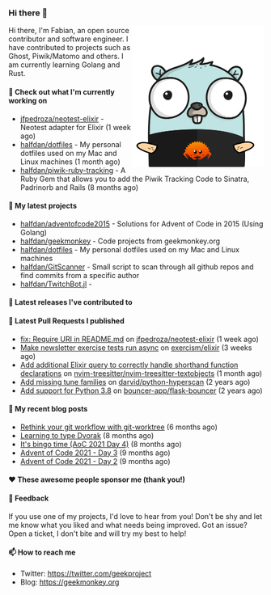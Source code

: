 ### Hi there 👋

<img align="right" src="https://raw.githubusercontent.com/halfdan/halfdan/master/assets/rustgopher.png" width="260">

Hi there, I'm Fabian, an open source contributor and software engineer. I have contributed to projects such as Ghost, Piwik/Matomo and others. I am currently learning Golang and Rust.

#### 👷 Check out what I'm currently working on

- [jfpedroza/neotest-elixir](https://github.com/jfpedroza/neotest-elixir) - Neotest adapter for Elixir (1 week ago)
- [halfdan/dotfiles](https://github.com/halfdan/dotfiles) - My personal dotfiles used on my Mac and Linux machines (1 month ago)
- [halfdan/piwik-ruby-tracking](https://github.com/halfdan/piwik-ruby-tracking) - A Ruby Gem that allows you to add the Piwik Tracking Code to Sinatra, Padrinorb and Rails (8 months ago)

#### 🌱 My latest projects

- [halfdan/adventofcode2015](https://github.com/halfdan/adventofcode2015) - Solutions for Advent of Code in 2015 (Using Golang)
- [halfdan/geekmonkey](https://github.com/halfdan/geekmonkey) - Code projects from geekmonkey.org
- [halfdan/dotfiles](https://github.com/halfdan/dotfiles) - My personal dotfiles used on my Mac and Linux machines
- [halfdan/GitScanner](https://github.com/halfdan/GitScanner) - Small script to scan through all github repos and find commits from a specific author
- [halfdan/TwitchBot.jl](https://github.com/halfdan/TwitchBot.jl) - 

#### 🔭 Latest releases I've contributed to


#### 🔨 Latest Pull Requests I published

- [fix: Require URI in README.md](https://github.com/jfpedroza/neotest-elixir/pull/5) on [jfpedroza/neotest-elixir](https://github.com/jfpedroza/neotest-elixir) (1 week ago)
- [Make newsletter exercise tests run async](https://github.com/exercism/elixir/pull/1183) on [exercism/elixir](https://github.com/exercism/elixir) (3 weeks ago)
- [Add additional Elixir query to correctly handle shorthand function declarations](https://github.com/nvim-treesitter/nvim-treesitter-textobjects/pull/248) on [nvim-treesitter/nvim-treesitter-textobjects](https://github.com/nvim-treesitter/nvim-treesitter-textobjects) (1 month ago)
- [Add missing tune families](https://github.com/darvid/python-hyperscan/pull/19) on [darvid/python-hyperscan](https://github.com/darvid/python-hyperscan) (2 years ago)
- [Add support for Python 3.8](https://github.com/bouncer-app/flask-bouncer/pull/20) on [bouncer-app/flask-bouncer](https://github.com/bouncer-app/flask-bouncer) (2 years ago)

#### 📜 My recent blog posts

- [Rethink your git workflow with git-worktree](https://geekmonkey.org/rethink-your-git-workflow-with-git-worktree/) (6 months ago)
- [Learning to type Dvorak](https://geekmonkey.org/learning-to-type-dvorak/) (8 months ago)
- [It&#39;s bingo time (AoC 2021 Day 4)](https://geekmonkey.org/aoc2021-day4/) (8 months ago)
- [Advent of Code 2021 - Day 3](https://geekmonkey.org/aoc2021-day3/) (9 months ago)
- [Advent of Code 2021 - Day 2](https://geekmonkey.org/aoc2021-day2/) (9 months ago)

#### ❤️ These awesome people sponsor me (thank you!)


#### 💬 Feedback

If you use one of my projects, I'd love to hear from you! Don't be shy and let me know what you liked
and what needs being improved. Got an issue? Open a ticket, I don't bite and will try my best to help!

#### 📫 How to reach me

- Twitter: https://twitter.com/geekproject
- Blog: https://geekmonkey.org
